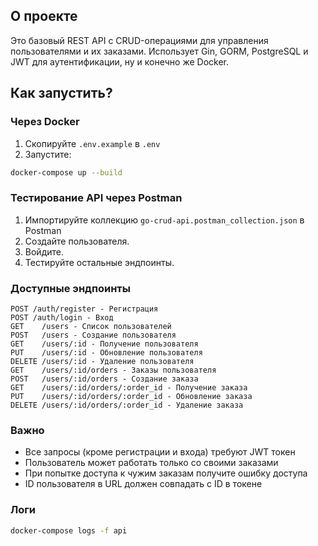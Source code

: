 
## О проекте
Это базовый REST API с CRUD-операциями для управления пользователями и их заказами. Использует Gin, GORM, PostgreSQL и JWT для аутентификации, ну и конечно же Docker.

## Как запустить?

### Через Docker
1. Скопируйте `.env.example` в `.env`
2. Запустите:
```bash
docker-compose up --build
```

### Тестирование API через Postman
1. Импортируйте коллекцию `go-crud-api.postman_collection.json` в Postman
2. Создайте пользователя.
3. Войдите.
4. Тестируйте остальные эндпоинты.

### Доступные эндпоинты
```
POST /auth/register - Регистрация
POST /auth/login - Вход
GET    /users - Список пользователей
POST   /users - Создание пользователя
GET    /users/:id - Получение пользователя
PUT    /users/:id - Обновление пользователя
DELETE /users/:id - Удаление пользователя
GET    /users/:id/orders - Заказы пользователя
POST   /users/:id/orders - Создание заказа
GET    /users/:id/orders/:order_id - Получение заказа
PUT    /users/:id/orders/:order_id - Обновление заказа
DELETE /users/:id/orders/:order_id - Удаление заказа
```

### Важно
- Все запросы (кроме регистрации и входа) требуют JWT токен
- Пользователь может работать только со своими заказами
- При попытке доступа к чужим заказам получите ошибку доступа
- ID пользователя в URL должен совпадать с ID в токене

### Логи
```bash
docker-compose logs -f api
``` 
